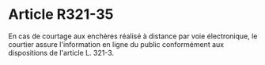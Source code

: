 # Article R321-35

<p>En cas de courtage aux enchères réalisé à distance par voie électronique, le courtier assure l'information en ligne du public conformément aux dispositions de l'article L. 321-3.</p>